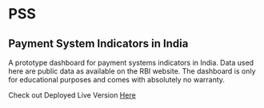 # PSS
## Payment System Indicators in India

A prototype dashboard for payment systems indicators in India.
Data used here are public data as available on the RBI website. The dashboard is only for educational purposes and comes with absolutely no warranty.  

Check out Deployed Live Version [Here](https://igayen.shinyapps.io/PSS_RBI/)
